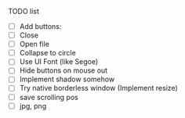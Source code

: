 TODO list

- [ ] Add buttons:
- [ ]   Close 
- [ ]   Open file
- [ ]   Collapse to circle
- [ ] Use UI Font (like Segoe)
- [ ] Hide buttons on mouse out
- [ ] Implement shadow somehow
- [ ] Try native borderless window (Implement resize)
- [ ] save scrolling pos
- [ ] jpg, png
